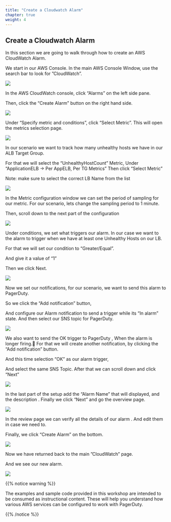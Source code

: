 ```yaml
---
title: "Create a Cloudwatch Alarm"
chapter: true
weight: 4
---
```


## Create a Cloudwatch Alarm

In this section we are going to walk through how to create an AWS CloudWatch Alarm.

We start in our AWS Console. In the main AWS Console Window, use the search bar to look for ”CloudWatch”.

![](/images/cw_alarm1.png)

In the AWS CloudWatch console, click “Alarms” on the left side pane.

Then, click the “Create Alarm” button on the right hand side.

![](/images/cw_alarm2.png)

Under “Specify metric and conditions”, click “Select Metric”. This will open the metrics selection page.

![](/images/cw_alarm3.png)

In our scenario we want to track how many unhealthy hosts we have in our ALB Target Group.

For that we will select the “UnhealthyHostCount” Metric,
Under “ApplicationELB -> Per AppELB, Per TG Metrics”
Then click “Select Metric” 

Note: make sure to select the correct LB Name from the list

![](/images/cw_alarm4.png)

In the Metric configuration window we can set the period of sampling for our metric.
For our scenario, lets change the sampling period to 1 minute.

Then, scroll down to the next part of the configuration

![](/images/cw_alarm5.png)

Under conditions, we set what triggers our alarm. In our case we want to the alarm to trigger when we have at least one Unhealthy Hosts on our LB.

For that we will set our condition to “Greater/Equal”.

And give it a value of “1”

Then we click Next.

![](/images/cw_alarm6.png)

Now we set our notifications, for our scenario, we want to send this alarm to PagerDuty.

So we click the “Add notification” button,

And configure our Alarm notification to send a trigger while its “In alarm” state. And then select our SNS topic for PagerDuty.


![](/images/cw_alarm7.png)

We also want to send the OK trigger to PagerDuty , When the alarm is longer firing.
For that we will create another notification, by clicking the “Add notification” button.

And this time selection “OK” as our alarm trigger,

And select the same SNS Topic. After that we can scroll down and click “Next”

![](/images/cw_alarm8.png)

In the last part of the setup add the “Alarm Name” that will displayed, and the description . Finally we click “Next” and go the overview page.

![](/images/cw_alarm9.png)

In the review page we can verify all the details of our alarm .
And edit them in case we need to.

Finally, we click “Create Alarm” on the bottom.

![](/images/cw_alarm10.png)

Now we have returned back to the main ”CloudWatch” page.

And we see our new alarm.

![](/images/cw_alarm11.png)


{{% notice warning %}}
<p style='text-align: left;'>
The examples and sample code provided in this workshop are intended to be consumed as instructional content. These will help you understand how various AWS services can be configured to work with PagerDuty.
</p>
{{% /notice %}}